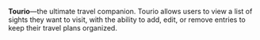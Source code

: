 
**Tourio**—the ultimate travel companion. Tourio allows users to view a list of sights they want to visit, with the ability to add, edit, or remove entries to keep their travel plans organized.

